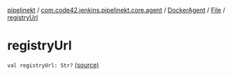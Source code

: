 [pipelinekt](../../../index.md) / [com.code42.jenkins.pipelinekt.core.agent](../../index.md) / [DockerAgent](../index.md) / [File](index.md) / [registryUrl](./registry-url.md)

# registryUrl

`val registryUrl: Str?` [(source)](https://github.com/code42/pipelinekt/tree/master/core/src/main/kotlin/com/code42/jenkins/pipelinekt/core/agent/DockerAgent.kt#L46)